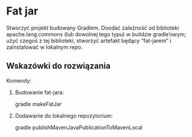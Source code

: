 # Fat jar

Stworzyć projekt budowany Gradlem. Doodać zależność od biblioteki apache.lang.commons (lub dowolnej tego typu) w buildzie gradle’owym; użyć czegoś z tej biblioteki, stworzyć artefakt będący “fat-jarem” i zainstalować w lokalnym repo.

## Wskazówki do rozwiązania

Komendy:

1. Budowanie fat-jara:
    
    gradle makeFatJar
    
2. Dodawanie do lokalnego repozytorium:

    gradle publishMavenJavaPublicationToMavenLocal
